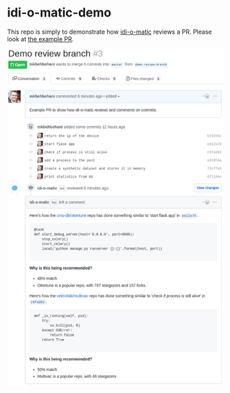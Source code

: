 idi-o-matic-demo
======

This repo is simply to demonstrate how [idi-o-matic](https://github.com/mkbehbehani/idi-o-matic) reviews a PR. Please look at [the example PR](https://github.com/mkbehbehani/idi-o-matic-demo/pull/3).

![example review](/example-pr.png)
